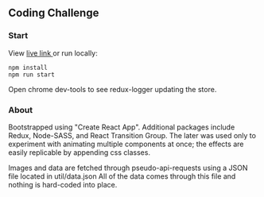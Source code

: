 
## Coding Challenge

### Start

View [live link ](https://kruulik.github.io/MARKABLE/) or run locally:

```
npm install
npm run start
```

Open chrome dev-tools to see redux-logger updating the store.

### About

Bootstrapped using "Create React App". Additional packages include Redux, Node-SASS, and React Transition Group. The later was used only to experiment with animating multiple components at once; the effects are easily replicable by appending css classes.

Images and data are fetched through pseudo-api-requests using a JSON file located in util/data.json
All of the data comes through this file and nothing is hard-coded into place. 

